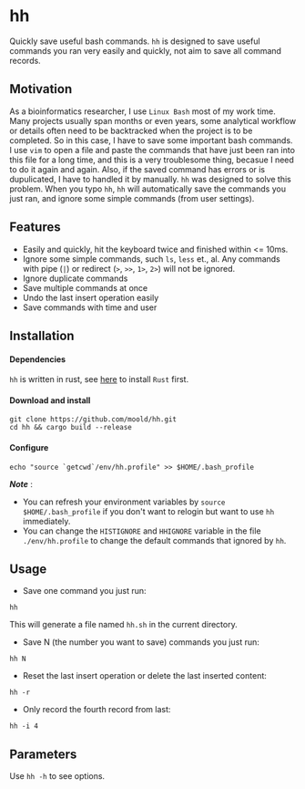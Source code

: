 # hh
Quickly save useful bash commands. `hh` is designed to save useful commands you ran very easily and quickly, not aim to save all command records.

## Motivation
As a bioinformatics researcher, I use `Linux Bash` most of my work time. Many projects usually span months or even years, some analytical workflow or details often need to be backtracked when the project is to be completed. So in this case, I have to save some important bash commands. I use `vim` to open a file and paste the commands that have just been ran into this file for a long time, and this is a very troublesome thing, becasue I need to do it again and again. Also, if the saved command has errors or is dupulicated, I have to handled it by manually. `hh` was designed to solve this problem. When you typo `hh`, `hh` will automatically save the commands you just ran, and ignore some simple commands (from user settings).

## Features
* Easily and quickly, hit the keyboard twice and finished within <= 10ms.
* Ignore some simple commands, such `ls`, `less` et., al. Any commands with pipe (`|`) or redirect (`>`, `>>`, `1>`, `2>`) will not be ignored.
* Ignore duplicate commands
* Save multiple commands at once
* Undo the last insert operation easily
* Save commands with time and user

## Installation

#### Dependencies

`hh` is written in rust, see [here](https://www.rust-lang.org/tools/install) to install `Rust` first.

#### Download and install

```
git clone https://github.com/moold/hh.git
cd hh && cargo build --release
```

#### Configure 
```
echo "source `getcwd`/env/hh.profile" >> $HOME/.bash_profile
```
***Note*** :
* You can refresh your environment variables by `source $HOME/.bash_profile` if you don't want to relogin but want to use `hh` immediately.
* You can change the `HISTIGNORE` and `HHIGNORE` variable in the file `./env/hh.profile` to change the default commands that ignored by `hh`.

## Usage
* Save one command you just run: 
```
hh
```
This will generate a file named `hh.sh` in the current directory.

* Save N (the number you want to save) commands you just run:
```
hh N
```
*  Reset the last insert operation or delete the last inserted content: 
```
hh -r
```
* Only record the fourth record from last: 
```
hh -i 4
```

## Parameters
Use `hh -h` to see options.
